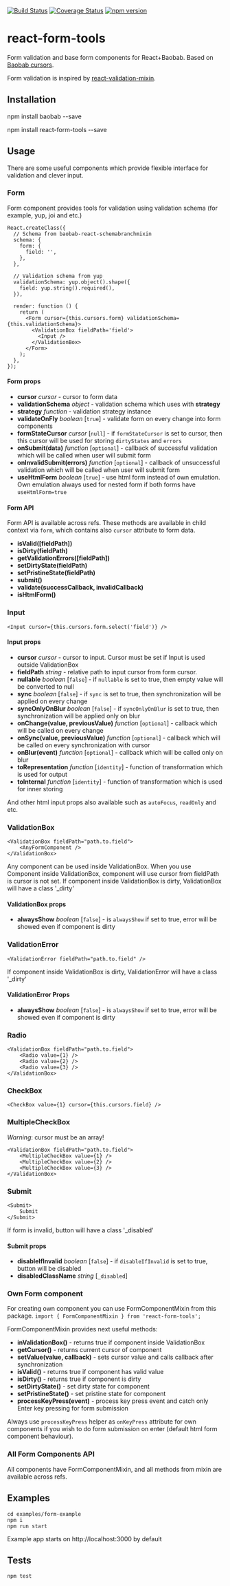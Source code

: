 [![Build Status](https://travis-ci.org/Brogency/baobab-react-schemabranchmixin.svg)](https://travis-ci.org/Brogency/react-form-tools)
[![Coverage Status](https://coveralls.io/repos/Brogency/react-form-tools/badge.svg?branch=master&service=github)](https://coveralls.io/github/Brogency/react-form-tools?branch=master)
[![npm version](https://badge.fury.io/js/react-form-tools.svg)](https://badge.fury.io/js/react-form-tools)

react-form-tools
=========

Form validation and base form components for React+Baobab.
Based on [Baobab cursors](https://github.com/Yomguithereal/baobab).

Form validation is inspired by [react-validation-mixin](https://github.com/jurassix/react-validation-mixin).

## Installation

  npm install baobab --save

  npm install react-form-tools --save

## Usage

There are some useful components which provide flexible interface for validation and clever input.

### Form

Form component provides tools for validation using validation schema (for example, yup, joi and etc.)

```
React.createClass({
  // Schema from baobab-react-schemabranchmixin
  schema: {
    form: {
      field: '',
    },
  },

  // Validation schema from yup
  validationSchema: yup.object().shape({
    field: yup.string().required(),
  }),

  render: function () {
    return (
      <Form cursor={this.cursors.form} validationSchema={this.validationSchema}>
        <ValidationBox fieldPath='field'>
          <Input />
        </ValidationBox>
      </Form>
    );
  },
});
```

#### Form props

* **cursor** *cursor* - cursor to form data
* **validationSchema** *object* - validation schema which uses with **strategy**
* **strategy** *function* - validation strategy instance
* **validateOnFly** *boolean* [`true`] - validate form on every change into form components
* **formStateCursor** *cursor* [`null`] - if `formStateCursor` is set to cursor,
then this cursor will be used for storing `dirtyStates` and `errors`
* **onSubmit(data)** *function* [`optional`] - callback of successful validation which will be called when user will submit form
* **onInvalidSubmit(errors)** *function* [`optional`] - callback of unsuccessful validation which will be called when user will submit form
* **useHtmlForm** *boolean* [`true`] - use html form instead of own emulation. Own emulation always used for nested form if both forms have `useHtmlForm=true`

#### Form API

Form API is available across refs. These methods are available in child context via `form`, which contains also `cursor` attribute to form data.

* **isValid([fieldPath])**
* **isDirty(fieldPath)**
* **getValidationErrors([fieldPath])**
* **setDirtyState(fieldPath)**
* **setPristineState(fieldPath)**
* **submit()**
* **validate(successCallback, invalidCallback)**
* **isHtmlForm()**

### Input

```
<Input cursor={this.cursors.form.select('field')} />
```

#### Input props

* **cursor** *cursor* - cursor to input. Cursor must be set if Input is used outside ValidationBox
* **fieldPath** *string* - relative path to input cursor from form cursor.
* **nullable** *boolean* [`false`] - if `nullable` is set to true, then empty value will be converted to null
* **sync** *boolean* [`false`] - if `sync` is set to true, then synchronization will be applied on every change
* **syncOnlyOnBlur** *boolean* [`false`] - if `syncOnlyOnBlur` is set to true, then synchronization will be applied only on blur
* **onChange(value, previousValue)** *function* [`optional`] - callback which will be called on every change
* **onSync(value, previousValue)** *function* [`optional`] - callback which will be called on every synchronization with cursor
* **onBlur(event)** *function* [`optional`] - callback which will be called only on blur
* **toRepresentation** *function* [`identity`] - function of transformation which is used for output
* **toInternal** *function* [`identity`] - function of transformation which is used for inner storing

And other html input props also available such as `autoFocus`, `readOnly` and etc.

### ValidationBox

```
<ValidationBox fieldPath="path.to.field">
    <AnyFormComponent />
</ValidationBox>
```

Any component can be used inside ValidationBox. When you use Component inside ValidationBox, component will use cursor
from fieldPath is cursor is not set.
If component inside ValidationBox is dirty, ValidationBox will have a class '_dirty'

#### ValidationBox props

* **alwaysShow** *boolean* [`false`] - is `alwaysShow` if set to true, error will be showed even if component is dirty

### ValidationError

```
<ValidationError fieldPath="path.to.field" />
```

If component inside ValidationBox is dirty, ValidationError will have a class '_dirty'

#### ValidationError Props

* **alwaysShow** *boolean* [`false`] - is `alwaysShow` if set to true, error will be showed even if component is dirty

### Radio

```
<ValidationBox fieldPath="path.to.field">
    <Radio value={1} />
    <Radio value={2} />
    <Radio value={3} />
</ValidationBox>
```

### CheckBox

```
<CheckBox value={1} cursor={this.cursors.field} />
```


### MultipleCheckBox

*Warning*: cursor must be an array!

```
<ValidationBox fieldPath="path.to.field">
    <MultipleCheckBox value={1} />
    <MultipleCheckBox value={2} />
    <MultipleCheckBox value={3} />
</ValidationBox>
```


### Submit

```
<Submit>
    Submit
</Submit>
```

If form is invalid, button will have a class '_disabled'

#### Submit props

* **disableIfInvalid** *boolean* [`false`] - if `disableIfInvalid` is set to true, button will be disabled
* **disabledClassName** *string* [`_disabled`]
### Own Form component

For creating own component you can use FormComponentMixin from this package.
`import { FormComponentMixin } from 'react-form-tools';`

FormComponentMixin provides next useful methods:
* **inValidationBox()** - returns true if component inside ValidationBox
* **getCursor()** - returns current cursor of component
* **setValue(value, callback)** - sets cursor value and calls callback after synchronization
* **isValid()** - returns true if component has valid value
* **isDirty()** - returns true if component is dirty
* **setDirtyState()** - set dirty state for component
* **setPristineState()** - set pristine state for component
* **processKeyPress(event)** - process key press event and catch only Enter key pressing for form submission

Always use `processKeyPress` helper as `onKeyPress` attribute for own components if you wish to do form submission on enter (default html form component behaviour).

### All Form Components API

All components have FormComponentMixin, and all methods from mixin are available across refs.

## Examples

    cd examples/form-example
    npm i
    npm run start

Example app starts on http://localhost:3000 by default


## Tests

    npm test
